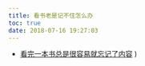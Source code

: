 ```yaml
---
title: 看书老是记不住怎么办
toc: true
date: 2018-07-16 19:27:03
---
```

- [看完一本书总是很容易就忘记了内容](https://www.douban.com/group/topic/11504374/)
)

